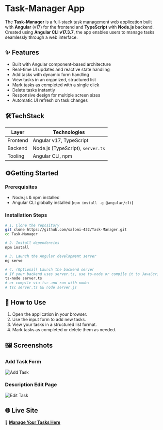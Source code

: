 # Task‑Manager App

The **Task‑Manager** is a full-stack task management web application built with **Angular** (v17) for the frontend and **TypeScript** with **Node.js** backend. Created using **Angular CLI v17.3.7**, the app enables users to manage tasks seamlessly through a web interface.

## ✨ Features

- Built with Angular component-based architecture
- Real-time UI updates and reactive state handling
- Add tasks with dynamic form handling
- View tasks in an organized, structured list
- Mark tasks as completed with a single click
- Delete tasks instantly
- Responsive design for multiple screen sizes
- Automatic UI refresh on task changes

## 🛠️TechStack

| Layer      | Technologies                         |
|------------|--------------------------------------|
| Frontend   | Angular v17, TypeScript              |
| Backend    | Node.js (TypeScript), `server.ts`    |
| Tooling    | Angular CLI, npm                     |

## ⚙️Getting Started

###  Prerequisites

- Node.js & npm installed  
- Angular CLI globally installed (`npm install -g @angular/cli`)

###  Installation Steps

```bash
# 1. Clone the repository
git clone https://github.com/saloni-432/Task-Manager.git
cd Task-Manager

# 2. Install dependencies
npm install

# 3. Launch the Angular development server
ng serve

# 4. (Optional) Launch the backend server
# If your backend uses server.ts, use ts-node or compile it to JavaScript
ts-node server.ts
# or compile via tsc and run with node:
# tsc server.ts && node server.js
```

## 🧭 How to Use

1. Open the application in your browser.
2. Use the input form to add new tasks.
3. View your tasks in a structured list format.
4. Mark tasks as completed or delete them as needed.

## 🖼️ Screenshots

### Add Task Form
![Add Task](<img width="1920" height="1080" alt="image" src="https://github.com/user-attachments/assets/f4a642bf-15c6-4521-a0fc-9988cad5f18d" />
)

### Description Edit Page
![Edit Task](<img width="1917" height="881" alt="Screenshot (115)" src="https://github.com/user-attachments/assets/70728b84-94a3-4a2c-adee-76b87692754f" />)


## 🌐 Live Site

**🔗 [Manage Your Tasks Here](https://task-manager-sigma-pied.vercel.app/)**
<!--
# TaskManager

This project was generated with [Angular CLI](https://github.com/angular/angular-cli) version 17.3.7.

## Development server

Run `ng serve` for a dev server. Navigate to `http://localhost:4200/`. The application will automatically reload if you change any of the source files.

## Code scaffolding

Run `ng generate component component-name` to generate a new component. You can also use `ng generate directive|pipe|service|class|guard|interface|enum|module`.

## Build

Run `ng build` to build the project. The build artifacts will be stored in the `dist/` directory.

## Running unit tests

Run `ng test` to execute the unit tests via [Karma](https://karma-runner.github.io).

## Running end-to-end tests

Run `ng e2e` to execute the end-to-end tests via a platform of your choice. To use this command, you need to first add a package that implements end-to-end testing capabilities.

## Further help

To get more help on the Angular CLI use `ng help` or go check out the [Angular CLI Overview and Command Reference](https://angular.io/cli) page./
-->
